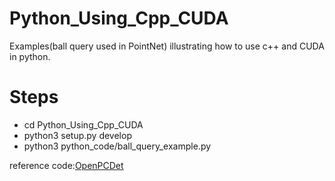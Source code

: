 # Python_Using_Cpp_CUDA
Examples(ball query used in PointNet) illustrating how to use c++ and CUDA in python.

# Steps
- cd Python_Using_Cpp_CUDA
- python3 setup.py develop
- python3 python_code/ball_query_example.py

reference code:[OpenPCDet](https://github.com/open-mmlab/OpenPCDet)